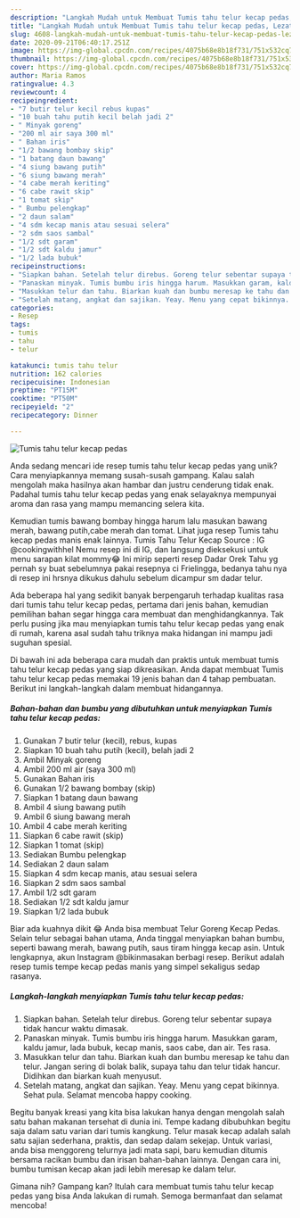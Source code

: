 ```yaml
---
description: "Langkah Mudah untuk Membuat Tumis tahu telur kecap pedas, Lezat"
title: "Langkah Mudah untuk Membuat Tumis tahu telur kecap pedas, Lezat"
slug: 4608-langkah-mudah-untuk-membuat-tumis-tahu-telur-kecap-pedas-lezat
date: 2020-09-21T06:40:17.251Z
image: https://img-global.cpcdn.com/recipes/4075b68e8b18f731/751x532cq70/tumis-tahu-telur-kecap-pedas-foto-resep-utama.jpg
thumbnail: https://img-global.cpcdn.com/recipes/4075b68e8b18f731/751x532cq70/tumis-tahu-telur-kecap-pedas-foto-resep-utama.jpg
cover: https://img-global.cpcdn.com/recipes/4075b68e8b18f731/751x532cq70/tumis-tahu-telur-kecap-pedas-foto-resep-utama.jpg
author: Maria Ramos
ratingvalue: 4.3
reviewcount: 4
recipeingredient:
- "7 butir telur kecil rebus kupas"
- "10 buah tahu putih kecil belah jadi 2"
- " Minyak goreng"
- "200 ml air saya 300 ml"
- " Bahan iris"
- "1/2 bawang bombay skip"
- "1 batang daun bawang"
- "4 siung bawang putih"
- "6 siung bawang merah"
- "4 cabe merah keriting"
- "6 cabe rawit skip"
- "1 tomat skip"
- " Bumbu pelengkap"
- "2 daun salam"
- "4 sdm kecap manis atau sesuai selera"
- "2 sdm saos sambal"
- "1/2 sdt garam"
- "1/2 sdt kaldu jamur"
- "1/2 lada bubuk"
recipeinstructions:
- "Siapkan bahan. Setelah telur direbus. Goreng telur sebentar supaya tidak hancur waktu dimasak."
- "Panaskan minyak. Tumis bumbu iris hingga harum. Masukkan garam, kaldu jamur, lada bubuk, kecap manis, saos cabe, dan air. Tes rasa."
- "Masukkan telur dan tahu. Biarkan kuah dan bumbu meresap ke tahu dan telur. Jangan sering di bolak balik, supaya tahu dan telur tidak hancur. Didihkan dan biarkan kuah menyusut."
- "Setelah matang, angkat dan sajikan. Yeay. Menu yang cepat bikinnya. Sehat pula. Selamat mencoba happy cooking."
categories:
- Resep
tags:
- tumis
- tahu
- telur

katakunci: tumis tahu telur 
nutrition: 162 calories
recipecuisine: Indonesian
preptime: "PT15M"
cooktime: "PT50M"
recipeyield: "2"
recipecategory: Dinner

---
```



![Tumis tahu telur kecap pedas](https://img-global.cpcdn.com/recipes/4075b68e8b18f731/751x532cq70/tumis-tahu-telur-kecap-pedas-foto-resep-utama.jpg)

Anda sedang mencari ide resep tumis tahu telur kecap pedas yang unik? Cara menyiapkannya memang susah-susah gampang. Kalau salah mengolah maka hasilnya akan hambar dan justru cenderung tidak enak. Padahal tumis tahu telur kecap pedas yang enak selayaknya mempunyai aroma dan rasa yang mampu memancing selera kita.

Kemudian tumis bawang bombay hingga harum lalu masukan bawang merah, bawang putih,cabe merah dan tomat. Lihat juga resep Tumis tahu kecap pedas manis enak lainnya. Tumis Tahu Telur Kecap Source : IG @cookingwithhel Nemu resep ini di IG, dan langsung dieksekusi untuk menu sarapan kilat mommy😂 Ini mirip seperti resep Dadar Orek Tahu yg pernah sy buat sebelumnya pakai resepnya ci Frielingga, bedanya tahu nya di resep ini hrsnya dikukus dahulu sebelum dicampur sm dadar telur.

Ada beberapa hal yang sedikit banyak berpengaruh terhadap kualitas rasa dari tumis tahu telur kecap pedas, pertama dari jenis bahan, kemudian pemilihan bahan segar hingga cara membuat dan menghidangkannya. Tak perlu pusing jika mau menyiapkan tumis tahu telur kecap pedas yang enak di rumah, karena asal sudah tahu triknya maka hidangan ini mampu jadi suguhan spesial.


Di bawah ini ada beberapa cara mudah dan praktis untuk membuat tumis tahu telur kecap pedas yang siap dikreasikan. Anda dapat membuat Tumis tahu telur kecap pedas memakai 19 jenis bahan dan 4 tahap pembuatan. Berikut ini langkah-langkah dalam membuat hidangannya.

<!--inarticleads1-->

##### Bahan-bahan dan bumbu yang dibutuhkan untuk menyiapkan Tumis tahu telur kecap pedas:

1. Gunakan 7 butir telur (kecil), rebus, kupas
1. Siapkan 10 buah tahu putih (kecil), belah jadi 2
1. Ambil  Minyak goreng
1. Ambil 200 ml air (saya 300 ml)
1. Gunakan  Bahan iris
1. Gunakan 1/2 bawang bombay (skip)
1. Siapkan 1 batang daun bawang
1. Ambil 4 siung bawang putih
1. Ambil 6 siung bawang merah
1. Ambil 4 cabe merah keriting
1. Siapkan 6 cabe rawit (skip)
1. Siapkan 1 tomat (skip)
1. Sediakan  Bumbu pelengkap
1. Sediakan 2 daun salam
1. Siapkan 4 sdm kecap manis, atau sesuai selera
1. Siapkan 2 sdm saos sambal
1. Ambil 1/2 sdt garam
1. Sediakan 1/2 sdt kaldu jamur
1. Siapkan 1/2 lada bubuk


Biar ada kuahnya dikit 😂 Anda bisa membuat Telur Goreng Kecap Pedas. Selain telur sebagai bahan utama, Anda tinggal menyiapkan bahan bumbu, seperti bawang merah, bawang putih, saus tiram hingga kecap asin. Untuk lengkapnya, akun Instagram @bikinmasakan berbagi resep. Berikut adalah resep tumis tempe kecap pedas manis yang simpel sekaligus sedap rasanya. 

<!--inarticleads2-->

##### Langkah-langkah menyiapkan Tumis tahu telur kecap pedas:

1. Siapkan bahan. Setelah telur direbus. Goreng telur sebentar supaya tidak hancur waktu dimasak.
1. Panaskan minyak. Tumis bumbu iris hingga harum. Masukkan garam, kaldu jamur, lada bubuk, kecap manis, saos cabe, dan air. Tes rasa.
1. Masukkan telur dan tahu. Biarkan kuah dan bumbu meresap ke tahu dan telur. Jangan sering di bolak balik, supaya tahu dan telur tidak hancur. Didihkan dan biarkan kuah menyusut.
1. Setelah matang, angkat dan sajikan. Yeay. Menu yang cepat bikinnya. Sehat pula. Selamat mencoba happy cooking.


Begitu banyak kreasi yang kita bisa lakukan hanya dengan mengolah salah satu bahan makanan tersehat di dunia ini. Tempe kadang dibubuhkan begitu saja dalam satu varian dari tumis kangkung. Telur masak kecap adalah salah satu sajian sederhana, praktis, dan sedap dalam sekejap. Untuk variasi, anda bisa menggoreng telurnya jadi mata sapi, baru kemudian ditumis bersama racikan bumbu dan irisan bahan-bahan lainnya. Dengan cara ini, bumbu tumisan kecap akan jadi lebih meresap ke dalam telur. 

Gimana nih? Gampang kan? Itulah cara membuat tumis tahu telur kecap pedas yang bisa Anda lakukan di rumah. Semoga bermanfaat dan selamat mencoba!
